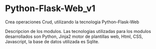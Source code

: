# Python-Flask-Web_v1
Crea operaciones Crud, utilizando la tecnologia Python-Flask-Web

Descripcion de los modulos.
Las tecnologias utilizadas para los modulos desarrollados son Python, Jinja2 motor de plantillas web, Html, CSS, Javascript, la base de datos utilizada es Sqlite.


